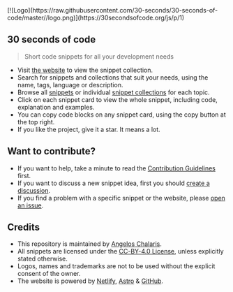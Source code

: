 <div class="github-widget" data-repo="30-seconds/30-seconds-of-code"></div>
[![Logo](https://raw.githubusercontent.com/30-seconds/30-seconds-of-code/master//logo.png)](https://30secondsofcode.org/js/p/1)

## 30 seconds of code

> Short code snippets for all your development needs

* Visit [the website](https://30secondsofcode.org) to view the snippet collection.
* Search for snippets and collections that suit your needs, using the name, tags, language or description.
* Browse all [snippets](https://30secondsofcode.org/snippets/p/1) or individual [snippet collections](https://30secondsofcode.org/collections/p/1) for each topic.
* Click on each snippet card to view the whole snippet, including code, explanation and examples.
* You can copy code blocks on any snippet card, using the copy button at the top right.
* If you like the project, give it a star. It means a lot.

## Want to contribute?

* If you want to help, take a minute to read the [Contribution Guidelines](https://github.com/30-seconds/30-seconds-of-code/blob/master//CONTRIBUTING.md) first.
* If you want to discuss a new snippet idea, first you should [create a discussion](https://github.com/Chalarangelo/30-seconds-of-code/discussions/new?category=ideas).
* If you find a problem with a specific snippet or the website, please [open an issue](https://github.com/30-seconds/30-seconds-of-code/issues/new).

## Credits

* This repository is maintained by [Angelos Chalaris](https://github.com/30-seconds/30-seconds-of-code/blob/master/[https://github.com/30-seconds](https://github.com/Chalarangelo)).
* All snippets are licensed under the [CC-BY-4.0 License](https://creativecommons.org/licenses/by/4.0/), unless explicitly stated otherwise.
* Logos, names and trademarks are not to be used without the explicit consent of the owner.
* The website is powered by [Netlify](https://www.netlify.com/), [Astro](https://astro.build/) & [GitHub](https://github.com/).